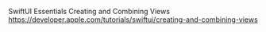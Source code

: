SwiftUI Essentials
Creating and Combining Views
https://developer.apple.com/tutorials/swiftui/creating-and-combining-views

